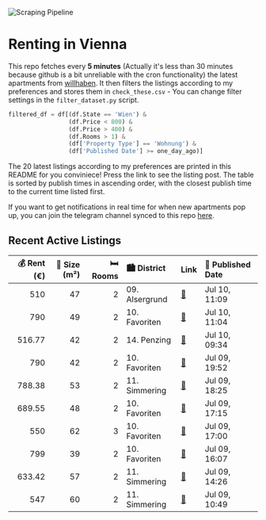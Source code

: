![Scraping Pipeline](https://github.com/AthomsG/renting-in-vienna/actions/workflows/run_pipeline.yml/badge.svg)


# Renting in Vienna

This repo fetches every **5 minutes** (Actually it's less than 30 minutes because github is a bit unreliable with the cron functionality) the latest apartments from [willhaben](https://www.willhaben.at/).
It then filters the listings according to my preferences and stores them in `check_these.csv` - You can change filter settings in the `filter_dataset.py` script.

```python
filtered_df = df[(df.State == 'Wien') & 
                 (df.Price < 800) &
                 (df.Price > 400) &
                 (df.Rooms > 1) &
                 (df['Property Type'] == 'Wohnung') &
                 (df['Published Date'] >= one_day_ago)]
```

The 20 latest listings according to my preferences are printed in this README for you conviniece! Press the link to see the listing post.
The table is sorted by publish times in ascending order, with the closest publish time to the current time listed first.

If you want to get notifications in real time for when new apartments pop up, you can join the telegram channel synced to this repo [here](https://t.me/+1HPAYOf5BSsyNTlk).

## Recent Active Listings

|   💰 Rent (€) |   📏 Size (m²) |   🛏️ Rooms | 🏙️ District    | Link                                                                                                                                                                                                                           | 📅 Published Date   |
|-------------:|--------------:|-----------:|:---------------|:-------------------------------------------------------------------------------------------------------------------------------------------------------------------------------------------------------------------------------|:-------------------|
|       510    |            47 |          2 | 09. Alsergrund | [🔗](https://www.willhaben.at/iad/immobilien/d/mietwohnungen/wien/wien-1090-alsergrund/gemeindewohnung-direktvergabe-mit-g%C3%BCltigen-wohnticket-und-abl%C3%B6se---wiener-wohnen-gemeindebau---9.-badgasse-10/1/9-1424315419/) | Jul 10, 11:09      |
|       790    |            49 |          2 | 10. Favoriten  | [🔗](https://www.willhaben.at/iad/immobilien/d/mietwohnungen/wien/wien-1100-favoriten/helle-m%C3%B6blierte-wohnung-1471798239/)                                                                                                 | Jul 10, 11:04      |
|       516.77 |            42 |          2 | 14. Penzing    | [🔗](https://www.willhaben.at/iad/immobilien/d/mietwohnungen/wien/wien-1140-penzing/gemeindewohnung-1802080933/)                                                                                                                | Jul 10, 09:34      |
|       790    |            42 |          2 | 10. Favoriten  | [🔗](https://www.willhaben.at/iad/immobilien/d/mietwohnungen/wien/wien-1100-favoriten/%2Aall-inklusive-apartment-schlafzimmer%2B-wohnzimmer%2A-n%C3%A4he-hauptbahnhof-2083203679/)                                              | Jul 09, 19:52      |
|       788.38 |            53 |          2 | 11. Simmering  | [🔗](https://www.willhaben.at/iad/immobilien/d/mietwohnungen/wien/wien-1110-simmering/2-zimmer-wohntraum-mit-balkon%21-1094973186/)                                                                                             | Jul 09, 18:25      |
|       689.55 |            48 |          2 | 10. Favoriten  | [🔗](https://www.willhaben.at/iad/immobilien/d/mietwohnungen/wien/wien-1100-favoriten/provisionsfrei:-unbefristeter-48m%C2%B2-altbau-mit-2-zimmern-und-lift---1100-wien-1440235897/)                                            | Jul 09, 17:15      |
|       550    |            62 |          3 | 10. Favoriten  | [🔗](https://www.willhaben.at/iad/immobilien/d/mietwohnungen/wien/wien-1100-favoriten/gemeindewohnung-direktvergabe-1255824861/)                                                                                                | Jul 09, 17:00      |
|       799    |            39 |          2 | 10. Favoriten  | [🔗](https://www.willhaben.at/iad/immobilien/d/mietwohnungen/wien/wien-1100-favoriten/helle-gepflegte-singlewohnung-mit-parkblick---sofortbezug-1810488975/)                                                                    | Jul 09, 16:07      |
|       633.42 |            57 |          2 | 11. Simmering  | [🔗](https://www.willhaben.at/iad/immobilien/d/mietwohnungen/wien/wien-1110-simmering/m%C3%B6blierte-gemeindewohnung-1110-wien-%28direktvergabe%29-922247438/)                                                                  | Jul 09, 14:26      |
|       547    |            60 |          2 | 11. Simmering  | [🔗](https://www.willhaben.at/iad/immobilien/d/mietwohnungen/wien/wien-1110-simmering/gemeindewohnung-1110-1841993784/)                                                                                                         | Jul 09, 10:49      |

